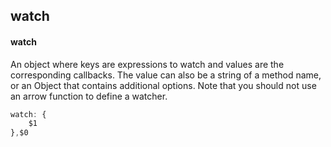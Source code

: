 ## watch
#### watch
An object where keys are expressions to watch and values are the corresponding callbacks. The value can also be a string of a method name, or an Object that contains additional options. Note that you should not use an arrow function to define a watcher.
```javascript
watch: {
	$1
},$0
```